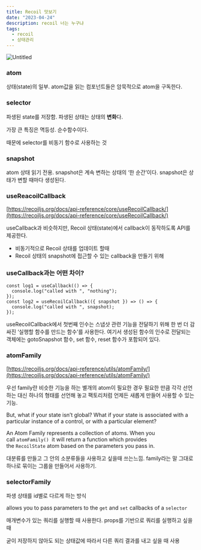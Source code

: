 ```yaml
---
title: Recoil 맛보기
date: "2023-04-24"
description: recoil 너는 누구냐
tags:
  - recoil
  - 상태관리
---
```


![Untitled](https://user-images.githubusercontent.com/67692759/236611257-bcb158e6-26aa-42d7-8cba-00b95baba711.png)

### atom

상태(state)의 일부. atom값을 읽는 컴포넌트들은 암묵적으로 atom을 구독한다.

### selector

파생된 state를 저장함. 파생된 상태는 상태의 **변화**다.

가장 큰 특징은 멱등성. 순수함수이다.

때문에 selector를 비동기 함수로 사용하는 것

### snapshot

atom 상태 읽기 전용. snapshot은 계속 변하는 상태의 ‘한 순간’이다. snapshot은 상태가 변할 때마다 생성된다.

### useReacoilCallback

[https://recoiljs.org/docs/api-reference/core/useRecoilCallback/](https://recoiljs.org/docs/api-reference/core/useRecoilCallback/)

useCallback과 비슷하지만, Recoil 상태(state)에서 callback이 동작하도록 API를 제공한다.

- 비동기적으로 Recoil 상태를 업데이트 할때
- Recoil 상태의 snapshot에 접근할 수 있는 callback을 만들기 위해

### useCallback과는 어떤 차이?

```tsx
const log1 = useCallback(() => {
  console.log("called with ", "nothing");
});
const log2 = useRecoilCallback(({ snapshot }) => () => {
  console.log("called with ", snapshot);
});
```

useRecoilCallback에서 첫번째 인수는 스냅샷 관련 기능을 전달하기 위해 한 번 더 감싸진 ‘실행할 함수를 만드는 함수’를 사용한다. 여기서 생성된 함수의 인수로 전달되는 객체에는 gotoSnapshot 함수, set 함수, reset 함수가 포함되어 있다.

### atomFamily

[https://recoiljs.org/docs/api-reference/utils/atomFamily/](https://recoiljs.org/docs/api-reference/utils/atomFamily/)

우선 family란 비슷한 기능을 하는 별개의 atom이 필요한 경우 필요한 만큼 각각 선언하는 대신 하나의 형태를 선언해 놓고 팩토리처럼 언제든 새롭게 만들어 사용할 수 있는 기능.

But, what if your state isn’t global? What if your state is associated with a particular instance of a control, or with a particular element?

An Atom Family represents a collection of atoms. When you call `atomFamily()`
 it will return a function which provides the `RecoilState` atom based on the parameters you pass in.

대분류를 만들고 그 안의 소분류들을 사용하고 싶을때 쓰는느낌. family라는 말 그대로 하나로 묶이는 그룹을 만들어서 사용하기.

### selectorFamily

파생 상태를 id별로 다르게 하는 방식

allows you to pass parameters to the `get` and `set` callbacks of a `selector`

매개변수가 있는 쿼리를 실행할 때 사용한다. props를 기반으로 쿼리를 실행하고 싶을 때

굳이 저장하지 않아도 되는 상태값에 따라서 다른 쿼리 결과를 내고 싶을 때 사용
